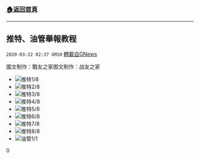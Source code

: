 ###  [:house:返回首頁](https://github.com/ourhimalayas/txt)
---

## 推特、油管舉報教程
`2020-03-22 02:37 GM10` [轉載自GNews](https://gnews.org/zh-hant/148433/)

圖文制作：戰友之家图文制作：战友之家

- ![](https://s3-ap-northeast-1.amazonaws.com/news.guo.offload.media/wp-content/uploads/2020/03/22023113/00011-1-scaled.jpg)推特1/8
- ![](https://s3-ap-northeast-1.amazonaws.com/news.guo.offload.media/wp-content/uploads/2020/03/22023052/00021-1-scaled.jpg)推特2/8
- ![](https://s3-ap-northeast-1.amazonaws.com/news.guo.offload.media/wp-content/uploads/2020/03/22023026/00031-1-scaled.jpg)推特3/8
- ![](https://s3-ap-northeast-1.amazonaws.com/news.guo.offload.media/wp-content/uploads/2020/03/22022959/00041-1-scaled.jpg)推特4/8
- ![](https://s3-ap-northeast-1.amazonaws.com/news.guo.offload.media/wp-content/uploads/2020/03/22022838/00051-1-scaled.jpg)推特5/8
- ![](https://s3-ap-northeast-1.amazonaws.com/news.guo.offload.media/wp-content/uploads/2020/03/22022904/00061-1-scaled.jpg)推特6/8
- ![](https://s3-ap-northeast-1.amazonaws.com/news.guo.offload.media/wp-content/uploads/2020/03/22022933/00071-1-scaled.jpg)推特7/8
- ![](https://s3-ap-northeast-1.amazonaws.com/news.guo.offload.media/wp-content/uploads/2020/03/22023152/00081-1-scaled.jpg)推特8/8
- ![](https://s3-ap-northeast-1.amazonaws.com/news.guo.offload.media/wp-content/uploads/2020/03/22023244/00091-1-scaled.jpg)油管1/1


0
